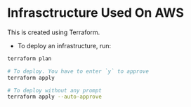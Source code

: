 # Infrasctructure Used On AWS

This is created using Terraform.

* To deploy an infrastructure, run:

```bash
terraform plan

# To deploy. You have to enter `y` to approve
terraform apply

# To deploy without any prompt
terraform apply --auto-approve
```
